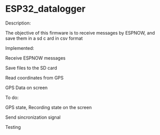 # ESP32_datalogger
Description:


The objective of this firmware is to receive messages by ESPNOW, and save them in a sd c ard in csv format


Implemented:


Receive ESPNOW messages 

Save files to the SD card

Read coordinates from GPS

GPS Data on screen



To do:


GPS state, Recording state on the screen

Send sincronization signal

Testing
